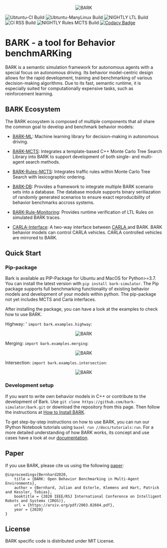 <p align="center">
<img src="https://github.com/bark-simulator/bark/raw/master/docs/source/bark_logo.jpg" alt="BARK" />
</p>

![Ubtuntu-CI Build](https://github.com/bark-simulator/bark/workflows/CI/badge.svg)
![Ubtuntu-ManyLinux Build](https://github.com/bark-simulator/bark/workflows/ManyLinux/badge.svg)
![NIGHTLY LTL Build](https://github.com/bark-simulator/bark/workflows/NIGHTLY_LTL/badge.svg)
![CI RSS Build](https://github.com/bark-simulator/bark/workflows/CI_RSS/badge.svg)
![NIGHTLY Rules MCTS Build](https://github.com/bark-simulator/bark/workflows/NIGHTLY_RULES_MCTS/badge.svg)
[![Codacy Badge](https://app.codacy.com/project/badge/Grade/b9f484c42194487e9b9b33742381e992)](https://www.codacy.com/gh/bark-simulator/bark/dashboard?utm_source=github.com&amp;utm_medium=referral&amp;utm_content=bark-simulator/bark&amp;utm_campaign=Badge_Grade)
# BARK - a tool for **B**ehavior benchm**ARK**ing

BARK is a semantic simulation framework for autonomous agents with a special focus on autonomous driving.
Its behavior model-centric design allows for the rapid development, training and benchmarking of various decision-making algorithms.
Due to its fast, semantic runtime, it is especially suited for computationally expensive tasks, such as reinforcement learning.

## BARK Ecosystem

The BARK ecosystem is composed of multiple components that all share the common goal to develop and benchmark behavior models:

* [BARK-ML](https://github.com/bark-simulator/bark-ml/): Machine learning library for decision-making in autonomous driving.
* [BARK-MCTS](https://github.com/bark-simulator/planner-mcts): Integrates a template-based C++ Monte Carlo Tree Search Library into BARK to support development of both single- and multi-agent search methods.
* [BARK-Rules-MCTS](https://github.com/bark-simulator/planner-rules-mcts): Integrates traffic rules within Monte Carlo Tree Search with lexicographic ordering.

* [BARK-DB](https://github.com/bark-simulator/bark-databasse/): Provides a framework to integrate multiple BARK scenario sets into a database. The database module supports binary seriliazation of randomly generated scenarios to ensure exact  reproducibility of behavior benchmarks accross systems. 
* [BARK-Rule-Monitoring](https://github.com/bark-simulator/rule-monitoring): Provides runtime verification of LTL Rules on simulated BARK traces.
* [CARLA-Interface](https://github.com/bark-simulator/carla-interface): A two-way interface between [CARLA ](https://github.com/carla-simulator/carla) and BARK. BARK behavior models can control CARLA vehicles. CARLA controlled vehicles are mirrored to BARK.

## Quick Start
### Pip-package
Bark is available as PIP-Package for Ubuntu and MacOS for Python>=3.7. You can install the latest version with 
`pip install bark-simulator`. The Pip package supports full benchmarking functionality of existing behavior models and development of your models within python. The pip-package not yet includes MCTS and Carla interfaces. 

After installing the package, you can have a look at the examples to check how to use BARK. 

Highway: ' `import bark.examples.highway`:
<p align="center">
<img src="https://github.com/bark-simulator/bark/raw/master/docs/source/gifs/bark_highway.gif" alt="BARK" />
</p>

Merging: `import bark.examples.merging`:
<p align="center">
<img src="https://github.com/bark-simulator/bark/raw/master/docs/source/gifs/bark_merging.gif" alt="BARK" />
</p>

Intersection: `import bark.examples.intersection`:
<p align="center">
<img src="https://github.com/bark-simulator/bark/raw/master/docs/source/gifs/bark_intersection.gif" alt="BARK" />
</p>

### Development setup
If you want to write own behavior models in C++ or contribute to the development of Bark. Use `git clone https://github.com/bark-simulator/bark.git` or download the repository from this page.
Then follow the instructions at [How to Install BARK](https://github.com/bark-simulator/bark/blob/master/docs/source/installation.md).

To get step-by-step instructions on how to use BARK, you can run our IPython Notebook tutorials using `bazel run //docs/tutorials:run`.
For a more detailed understanding of how BARK works, its concept and use cases have a look at our [documentation](https://bark-simulator.readthedocs.io/en/latest/about.html).

## Paper

If you use BARK, please cite us using the following [paper](https://arxiv.org/abs/2003.02604):

```
@inproceedings{Bernhard2020,
    title = {BARK: Open Behavior Benchmarking in Multi-Agent Environments},
    author = {Bernhard, Julian and Esterle, Klemens and Hart, Patrick and Kessler, Tobias},
    booktitle = {2020 IEEE/RSJ International Conference on Intelligent Robots and Systems (IROS)},
    url = {https://arxiv.org/pdf/2003.02604.pdf},
    year = {2020}
}
```

## License

BARK specific code is distributed under MIT License.
